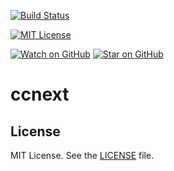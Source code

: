 [![Build Status][travis-badge]][travis-ci]

[![MIT License][license-badge]][LICENSE]

[![Watch on GitHub][github-watch-badge]][github-watch]
[![Star on GitHub][github-star-badge]][github-star]

# ccnext

## License
MIT License. See the [LICENSE](https://github.com/github1/ccnext/blob/master/LICENSE) file.

[travis-badge]: https://travis-ci.org/github1/ccnext.svg?branch=master
[travis-ci]: https://travis-ci.org/github1/ccnext
[license-badge]: https://img.shields.io/badge/license-MIT-blue.svg
[license]: https://github.com/github1/ccnext/blob/master/LICENSE
[github-watch-badge]: https://img.shields.io/github/watchers/github1/ccnext.svg?style=social
[github-watch]: https://github.com/github1/ccnext/watchers
[github-star-badge]: https://img.shields.io/github/stars/github1/ccnext.svg?style=social
[github-star]: https://github.com/github1/ccnext/stargazers
